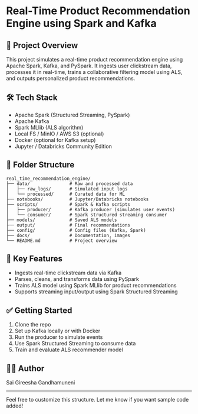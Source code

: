 # Real-Time Product Recommendation Engine using Spark and Kafka

## 🚀 Project Overview
This project simulates a real-time product recommendation engine using Apache Spark, Kafka, and PySpark. It ingests user clickstream data, processes it in real-time, trains a collaborative filtering model using ALS, and outputs personalized product recommendations.

## 🛠 Tech Stack
- Apache Spark (Structured Streaming, PySpark)
- Apache Kafka
- Spark MLlib (ALS algorithm)
- Local FS / MinIO / AWS S3 (optional)
- Docker (optional for Kafka setup)
- Jupyter / Databricks Community Edition

## 📁 Folder Structure
```
real_time_recommendation_engine/
├── data/               # Raw and processed data
│   ├── raw_logs/       # Simulated input logs
│   └── processed/      # Curated data for ML
├── notebooks/          # Jupyter/Databricks notebooks
├── scripts/            # Spark & Kafka scripts
│   ├── producer/       # Kafka producer (simulates user events)
│   └── consumer/       # Spark structured streaming consumer
├── models/             # Saved ALS models
├── output/             # Final recommendations
├── config/             # Config files (Kafka, Spark)
├── docs/               # Documentation, images
└── README.md           # Project overview
```

## 📌 Key Features
- Ingests real-time clickstream data via Kafka
- Parses, cleans, and transforms data using PySpark
- Trains ALS model using Spark MLlib for product recommendations
- Supports streaming input/output using Spark Structured Streaming

## ✅ Getting Started
1. Clone the repo
2. Set up Kafka locally or with Docker
3. Run the producer to simulate events
4. Use Spark Structured Streaming to consume data
5. Train and evaluate ALS recommender model

## 👩‍💻 Author
Sai Gireesha Gandhamuneni

---

Feel free to customize this structure. Let me know if you want sample code added!
